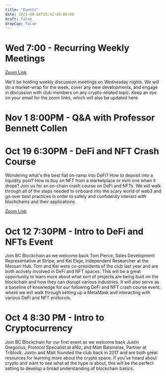 ```yaml
---
title: "Events"
date: 2021-09-24T15:42:16-04:00
draft: false
dropCap: false
---
```

<h1> Wed 7:00 - Recurring Weekly Meetings </h1>

[Zoom Link](zoom.us/tbd)

We'll be holding weekly discussion meetings on Wednesday nights. We will do a market-wrap for the week, cover any new developments, and engage in discussion with club members on any crypto-related topic. Keep an eye on your email for the zoom links, which will also be updated here.


<h1> Nov 1 8:00PM - Q&A with Professor Bennett Collen </h1>


<h1> Oct 19 6:30PM - DeFi and NFT Crash Course </h1>
Wondering what's the best fiat on-ramp into DeFi? How to deposit into a liquidity pool? How to buy an NFT from a marketplace or mint one when it drops? Join us for an on-chain crash course on DeFi and NFTs. We will walk through all of the steps needed to onboard into the scary world of web3 and go over best practices in order to safely and confidently interact with blockchains and their applications.

[Zoom Link](https://bcblockchain.us4.list-manage.com/track/click?u=8ef15f950e6118c012c96f58e&id=cf02618d4b&e=0886d80cfc)

<h1> Oct 12 7:30PM - Intro to DeFi and NFTs Event </h1>

Join BC Blockchain as we welcome back Tom Pierce, Sales Development Representative at Stripe, and Kel Eleje, Independent Researcher at the Messari Hub. Tom and Kel were co-presidents of the club last year and are both actively involved in DeFi and NFT spaces. This will be a great opportunity to learn more about what sort of projects are being built on the blockchain and how they can disrupt various industries. It will also serve as a baseline of knowledge for our following DeFi and NFT crash course event, where we will walk through setting up a MetaMask and interacting with various DeFi and NFT protocols.

<h1> Oct 4 8:30 PM - Intro to Cryptocurrency </h1>

Join BC Blockchain for our first event as we welcome back Justin Gregorius, Protocol Specialist at a16z, and Matt Batsinelas, Partner at Triblock. Justin and Matt founded the club back in 2017 and are both great resources for learning more about the crypto space. If you've heard about crypto and want to see what all the hype is about, this will be the perfect setting to develop a broad understanding of blockchain basics.
